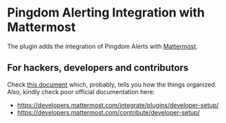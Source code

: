 # Pingdom Alerting Integration with Mattermost

The plugin adds the integration of Pingdom Alerts with [Mattermost](https://mattermost.com/).

## For hackers, developers and contributors
Check [this document](HACKING.md) which, probably, tells you how the things organized. Also, kindly check poor official 
documentation here:
- https://developers.mattermost.com/integrate/plugins/developer-setup/
- https://developers.mattermost.com/contribute/developer-setup/
